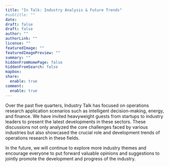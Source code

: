 ```yaml
---
title: "In Talk: Industry Analysis & Future Trends"
#subtitle: ""
date: 
draft: false
draft: false
author: ""
authorLink: ""
license: ""
featuredImage: ""
featuredImagePreview: ""
summary: ""
hiddenFromHomePage: false
hiddenFromSearch: false
mapbox:
share:
  enable: true
comment:
  enable: true
---
```


Over the past five quarters, Industry Talk has focused on operations research application scenarios such as intelligent decision-making, energy, and finance. We have invited heavyweight guests from startups to industry leaders to present the latest developments in these sectors. These discussions not only analyzed the core challenges faced by various industries but also showcased the crucial role and development trends of operations research in these fields.

In the future, we will continue to explore more industry themes and encourage everyone to put forward valuable opinions and suggestions to jointly promote the development and progress of the industry.